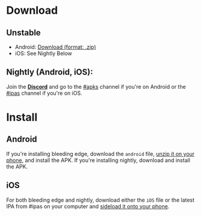 # Download

## Unstable
- Android: [Download (format: .zip)](https://nightly.link/Frontesque/VueTube/workflows/ci/main/android.zip)
- iOS: See Nightly Below

## Nightly (Android, iOS):

Join the **[Discord](https://discord.com/invite/7P8KJrdd5W)** and go to the [#apks](https://discord.com/channels/946587366242533377/946910031562027029) channel if you're on Android or the [#ipas](https://discord.com/channels/946587366242533377/949908267855921163) channel if you're on iOS.

# Install

## Android

If you're installing bleeding edge, download the `android` file, [unzip it on your phone](https://f-droid.org/packages/com.ghostsq.commander/), and install the APK. If you're installing nightly, download and install the APK.

## iOS

For both bleeding edge and nightly, download either the `iOS` file or the latest IPA from #ipas on your computer and [sideload it onto your phone](https://chrunos.com/install-ipa-on-iphone/).

<!-- <NextSteps>
  <Step href="/guide/getting-started.html" title="Getting Started" description="Learn how to quickly install and use this theme."/>
</NextSteps> -->
